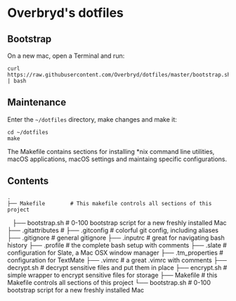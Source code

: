 # Overbryd's dotfiles

## Bootstrap

On a new mac, open a Terminal and run:

    curl https://raw.githubusercontent.com/Overbryd/dotfiles/master/bootstrap.sh | bash

## Maintenance

Enter the `~/dotfiles` directory, make changes and make it:

    cd ~/dotfiles
    make

The Makefile contains sections for installing \*nix command line utilities, macOS applications, macOS settings and maintaing specific configurations.

## Contents

    .
    ├── Makefile        # This makefile controls all sections of this project
    ├── bootstrap.sh    # 0-100 bootstrap script for a new freshly installed Mac
    ├── .gitattributes  # 
    ├── .gitconfig      # colorful git config, including aliases
    ├── .gitignore      # general gitignore
    ├── .inputrc        # great for navigating bash history
    ├── .profile        # the complete bash setup with comments
    ├── .slate          # configuration for Slate, a Mac OSX window manager
    ├── .tm_properties  # configuration for TextMate
    ├── .vimrc          # a great .vimrc with comments
    ├── decrypt.sh      # decrypt sensitive files and put them in place
    ├── encrypt.sh      # simple wrapper to encrypt sensitive files for storage
    ├── Makefile        # this Makefile controls all sections of this project
    └── bootstrap.sh    # 0-100 bootstrap script for a new freshly installed Mac    
